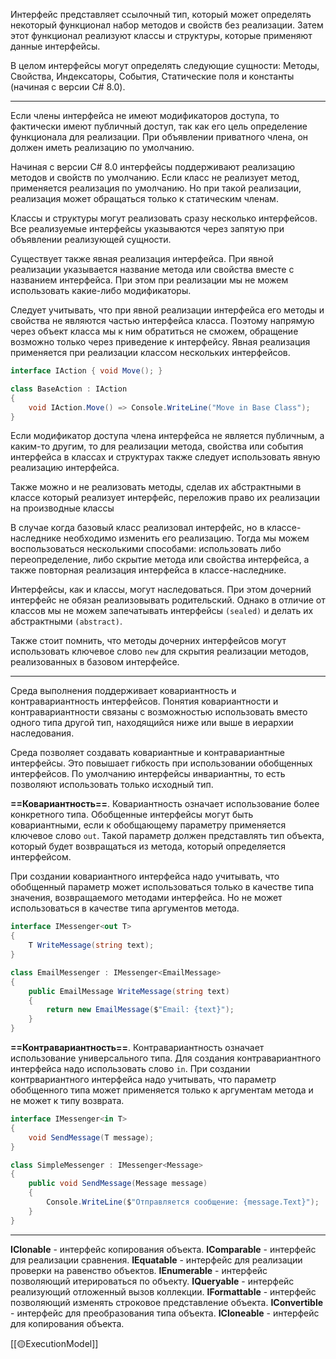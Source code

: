 Интерфейс представляет ссылочный тип, который может определять некоторый функционал набор методов и свойств без реализации. Затем этот функционал реализуют классы и структуры, которые применяют данные интерфейсы.

В целом интерфейсы могут определять следующие сущности: Методы, Свойства, Индексаторы, События, Статические поля и константы (начиная с версии C# 8.0).

---

Если члены интерфейса не имеют модификаторов доступа, то фактически имеют публичный доступ, так как его цель определение функционала для реализации. При объявлении приватного члена, он должен иметь реализацию по умолчанию.

Начиная с версии C# 8.0 интерфейсы поддерживают реализацию методов и свойств по умолчанию. Если класс не реализует метод, применяется реализация по умолчанию. Но при такой реализации, реализация может обращаться только к статическим членам.

Классы и структуры могут реализовать сразу несколько интерфейсов. Все реализуемые интерфейсы указываются через запятую при объявлении реализующей сущности.

Существует также явная реализация интерфейса. При явной реализации указывается название метода или свойства вместе с названием интерфейса. При этом при реализации мы не можем использовать какие-либо модификаторы.

Следует учитывать, что при явной реализации интерфейса его методы и свойства не являются частью интерфейса класса. Поэтому напрямую через объект класса мы к ним обратиться не сможем, обращение возможно только через приведение к интерфейсу.
Явная реализация применяется при реализации классом нескольких интерфейсов.

```c#
interface IAction { void Move(); }

class BaseAction : IAction
{
    void IAction.Move() => Console.WriteLine("Move in Base Class");
}
```

Если модификатор доступа члена интерфейса не является публичным, а каким-то другим, то для реализации метода, свойства или события интерфейса в классах и структурах также следует использовать явную реализацию интерфейса.

Также можно и не реализовать методы, сделав их абстрактными в классе который реализует интерфейс, переложив право их реализации на производные классы

В случае когда базовый класс реализовал интерфейс, но в классе-наследнике необходимо изменить его реализацию. Тогда мы можем воспользоваться несколькими способами: использовать либо переопределение, либо скрытие метода или свойства интерфейса, а также повторная реализация интерфейса в классе-наследнике.

Интерфейсы, как и классы, могут наследоваться. При этом дочерний интерфейс не обязан реализовывать родительский. Однако в отличие от классов мы не можем запечатывать интерфейсы `(sealed)` и делать их абстрактными `(abstract)`.

Также стоит помнить, что методы дочерних интерфейсов могут использовать ключевое слово `new` для скрытия реализации методов, реализованных в базовом интерфейсе.

---

Среда выполнения поддерживает ковариантность и контравариантность интерфейсов.
Понятия ковариантности и контравариантности связаны с возможностью использовать вместо одного типа другой тип, находящийся ниже или выше в иерархии наследования.

Среда позволяет создавать ковариантные и контравариантные интерфейсы. Это повышает гибкость при использовании обобщенных интерфейсов. По умолчанию интерфейсы инвариантны, то есть позволяют использовать только исходный тип.

**==Ковариантность==**. Ковариантность означает использование более конкретного типа. Обобщенные интерфейсы могут быть ковариантными, если к обобщающему параметру применяется ключевое слово `out`. Такой параметр должен представлять тип объекта, который будет возвращаться из метода, который определяется интерфейсом.

При создании ковариантного интерфейса надо учитывать, что обобщенный параметр может использоваться только в качестве типа значения, возвращаемого методами интерфейса. Но не может использоваться в качестве типа аргументов метода.

```c#
interface IMessenger<out T>
{
    T WriteMessage(string text);
}

class EmailMessenger : IMessenger<EmailMessage>
{
    public EmailMessage WriteMessage(string text)
    {
        return new EmailMessage($"Email: {text}");
    }
}
```

**==Контравариантность==**. Контравариантность означает использование универсального типа.  Для создания контравариантного интерфейса надо использовать слово `in`. При создании контрвариантного интерфейса надо учитывать, что параметр обобщенного типа может применяется только к аргументам метода и не может к типу возврата.

```c#
interface IMessenger<in T>
{
    void SendMessage(T message);
}

class SimpleMessenger : IMessenger<Message>
{
    public void SendMessage(Message message)
    {
        Console.WriteLine($"Отправляется сообщение: {message.Text}");
    }
}
```


---

**IClonable** - интерфейс копирования объекта.
**IComparable** - интерфейс для реализации сравнения.
**IEquatable** - интерфейс для реализации проверки на равенство объектов.
**IEnumerable** - интерфейс позволяющий итерироваться по объекту.
**IQueryable** - интерфейс реализующий отложенный вызов коллекции.
**IFormattable** - интерфейс позволяющий изменять строковое представление объекта.
**IConvertible** - интерфейс для преобразования типа объекта.
**ICloneable** - интерфейс для копирования объекта.

[[🟡ExecutionModel]]